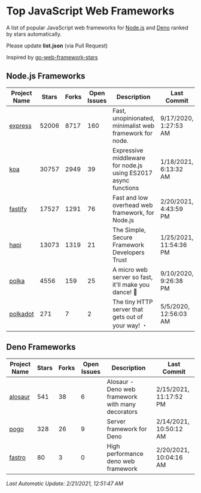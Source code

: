 # Top JavaScript Web Frameworks
A list of popular JavaScript web frameworks for [Node.js](https://nodejs.org) and [Deno](https://deno.land) ranked by stars automatically.

Please update **list.json** (via Pull Request)

Inspired by [go-web-framework-stars](https://github.com/mingrammar/go-web*framework-stars)

## Node.js Frameworks

| Project Name | Stars | Forks | Open Issues | Description | Last Commit |
| ------------ | ----- | ----- | ----------- | ----------- | ----------- |
| [express](https://github.com/expressjs/express) | 52006 | 8717 | 160 | Fast, unopinionated, minimalist web framework for node. | 9/17/2020, 1:27:53 AM | 
| [koa](https://github.com/koajs/koa) | 30757 | 2949 | 39 | Expressive middleware for node.js using ES2017 async functions | 1/18/2021, 6:13:32 AM | 
| [fastify](https://github.com/fastify/fastify) | 17527 | 1291 | 76 | Fast and low overhead web framework, for Node.js | 2/20/2021, 4:43:59 PM | 
| [hapi](https://github.com/hapijs/hapi) | 13073 | 1319 | 21 | The Simple, Secure Framework Developers Trust | 1/25/2021, 11:54:36 PM | 
| [polka](https://github.com/lukeed/polka) | 4556 | 159 | 25 | A micro web server so fast, it'll make you dance! :dancers: | 9/10/2020, 9:26:38 PM | 
| [polkadot](https://github.com/lukeed/polkadot) | 271 | 7 | 2 | The tiny HTTP server that gets out of your way!     ・   | 5/5/2020, 12:56:03 AM | 

## Deno Frameworks

| Project Name | Stars | Forks | Open Issues | Description | Last Commit |
| ------------ | ----- | ----- | ----------- | ----------- | ----------- |
| [alosaur](https://github.com/alosaur/alosaur) | 541 | 38 | 6 | Alosaur - Deno web framework with many decorators | 2/15/2021, 11:17:52 PM | 
| [pogo](https://github.com/sholladay/pogo) | 328 | 26 | 9 | Server framework for Deno | 2/14/2021, 10:50:12 AM | 
| [fastro](https://github.com/fastrojs/fastro) | 80 | 3 | 0 | High performance deno web framework | 2/20/2021, 10:04:16 AM | 

*Last Automatic Update: 2/21/2021, 12:51:47 AM*
